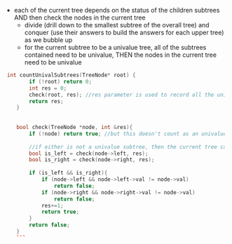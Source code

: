 - each of the current tree depends on the status of the children subtrees AND then check the nodes in the current tree
    - divide (drill down to the smallest subtree of the overall tree) and conquer (use their answers to build the answers for each upper tree) as we bubble up
    - for the current subtree to be a univalue tree, all of the subtrees contained need to be univalue, THEN the nodes in the current tree need to be univalue

```cpp
 int countUnivalSubtrees(TreeNode* root) {
        if (!root) return 0;
        int res = 0;
        check(root, res); //res parameter is used to record all the univalue subtrees found
        return res;
    }
    
    
    bool check(TreeNode *node, int &res){
        if (!node) return true; //but this doesn't count as an univalue tree
        
        //if either is not a univalue subtree, then the current tree cannot even be considered to be an univalue tree.
        bool is_left = check(node->left, res);
        bool is_right = check(node->right, res);
        
        if (is_left && is_right){
            if (node->left && node->left->val != node->val)
                return false;
            if (node->right && node->right->val != node->val)
                return false;
            res+=1;
            return true;
        }
        return false;
    }
    ```
